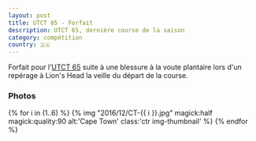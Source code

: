 ```yaml
---
layout: post
title: UTCT 65 - Forfait
description: UTCT 65, dernière course de la saison
category: compétition
country: 🇿🇦
---
```


Forfait pour l’[UTCT 65][UTCT] suite à une blessure à la voute plantaire lors
d'un repérage à Lion's Head la veille du départ de la course.

### Photos

{% for i in (1..6) %}
{%
  img
  "2016/12/CT-{{ i }}.jpg"
  magick:half
  magick:quality:90
  alt:'Cape Town'
  class:'ctr img-thumbnail'
%}
{% endfor %}

[UTCT]: http://www.ultratrailcapetown.com/
